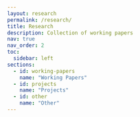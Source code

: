 ```yaml
---
layout: research
permalink: /research/
title: Research
description: Collection of working papers
nav: true
nav_order: 2
toc:
  sidebar: left
sections:
  - id: working-papers
    name: "Working Papers"
  - id: projects
    name: "Projects"
  - id: other
    name: "Other"
---
```



